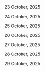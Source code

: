 23 October, 2025

24 October, 2025

25 October, 2025

26 October, 2025

27 October, 2025

28 October, 2025

29 October, 2025